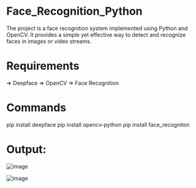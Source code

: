 # Face_Recognition_Python
The project is a face recognition system implemented using Python and OpenCV. It provides a simple yet effective way to detect and recognize faces in images or video streams.

# Requirements
=> Deepface
=> OpenCV
=> Face Recognition

# Commands

pip install deepface
pip install opencv-python
pip install face_recogniton

# Output:

![image](https://github.com/BlackDeViL1906/Face_Recognition_Python/assets/94516956/0b15b5ad-4426-4e48-b5ba-89e9ad16b9be)

![image](https://github.com/BlackDeViL1906/Face_Recognition_Python/assets/94516956/c9226b4a-648f-472e-a0c2-26833501af5e)



